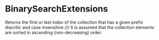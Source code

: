# BinarySearchExtensions
   Returns the first or last index of the collection that has a given prefix diacritic and case insensitive     /// It is assumed that the collection elements are sorted in ascending (non-decreasing) order.
